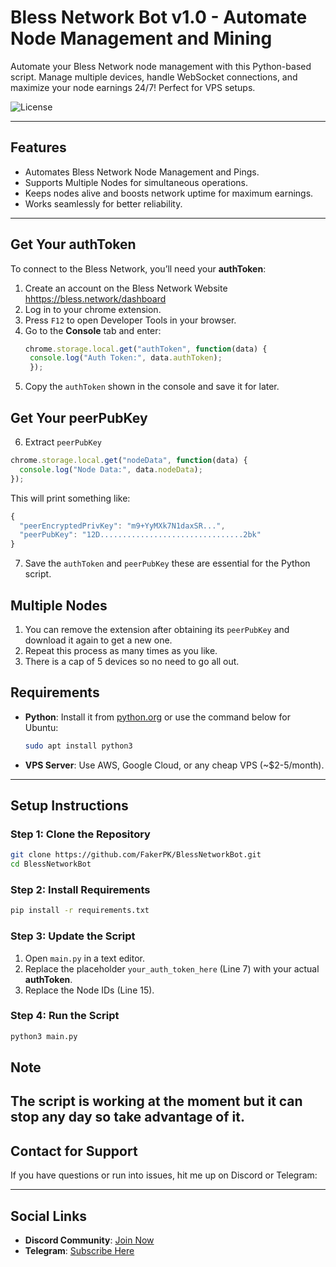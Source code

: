 # Bless Network Bot v1.0 - Automate Node Management and Mining
Automate your Bless Network node management with this Python-based script. Manage multiple devices, handle WebSocket connections, and maximize your node earnings 24/7! Perfect for VPS setups.

![License](https://img.shields.io/badge/License-MIT-green.svg)

---

## **Features**
* Automates Bless Network Node Management and Pings.
* Supports Multiple Nodes  for simultaneous operations.
* Keeps nodes alive and boosts network uptime for maximum earnings.
* Works seamlessly for better reliability.

---

## **Get Your authToken**
To connect to the Bless Network, you’ll need your **authToken**:
1. Create an account on the Bless Network Website [hhttps://bless.network/dashboard](https://bless.network/dashboard?ref=WBY5T8)
2. Log in to your chrome extension.
3. Press `F12` to open Developer Tools in your browser.
4. Go to the **Console** tab and enter:
   ```javascript
   chrome.storage.local.get("authToken", function(data) {
    console.log("Auth Token:", data.authToken);
    });
   ```
5. Copy the ```authToken``` shown in the console and save it for later.

## **Get Your peerPubKey**
6. Extract ```peerPubKey``` 
  ```javascript
  chrome.storage.local.get("nodeData", function(data) {
    console.log("Node Data:", data.nodeData);
});
```
This will print something like:
```javascript
{
  "peerEncryptedPrivKey": "m9+YyMXk7N1daxSR...",
  "peerPubKey": "12D................................2bk"
}
```
7. Save the ```authToken``` and ```peerPubKey``` these are essential for the Python script.

## **Multiple Nodes**
1. You can remove the extension after obtaining its ```peerPubKey``` and download it again to get a new one.
2. Repeat this process as many times as you like.
3. There is a cap of 5 devices so no need to go all out.

## **Requirements**
- **Python**: Install it from [python.org](https://www.python.org/downloads/) or use the command below for Ubuntu:
  ```bash
  sudo apt install python3
  ```
- **VPS Server**: Use AWS, Google Cloud, or any cheap VPS (~$2-5/month).

---

## **Setup Instructions**
### Step 1: Clone the Repository
```bash
git clone https://github.com/FakerPK/BlessNetworkBot.git
cd BlessNetworkBot
```

### Step 2: Install Requirements
```bash
pip install -r requirements.txt
```

### Step 3: Update the Script
1. Open `main.py` in a text editor.
2. Replace the placeholder `your_auth_token_here` (Line 7) with your actual **authToken**.
3. Replace the Node IDs (Line 15).


### Step 4: Run the Script
```bash
python3 main.py
```


## **Note**
The script is working at the moment but it can stop any day so take advantage of it.
---

## **Contact for Support**
If you have questions or run into issues, hit me up on Discord or Telegram:

---

## **Social Links**
- **Discord Community**: [Join Now](https://discord.gg/Z58YmYwr)
- **Telegram**: [Subscribe Here](https://t.me/FakerPK)
